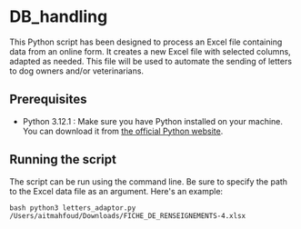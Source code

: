 # DB_handling

This Python script has been designed to process an Excel file containing data from an online form. It creates a new Excel file with selected columns, adapted as needed. This file will be used to automate the sending of letters to dog owners and/or veterinarians.

## Prerequisites

- Python 3.12.1 : Make sure you have Python installed on your machine. You can download it from [the official Python website](https://www.python.org/).

## Running the script

The script can be run using the command line. Be sure to specify the path to the Excel data file as an argument. Here's an example:

```bash python3 letters_adaptor.py /Users/aitmahfoud/Downloads/FICHE_DE_RENSEIGNEMENTS-4.xlsx```
